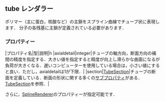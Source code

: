 ## tube レンダラー
ポリマー（主に蛋白，核酸など）の主鎖をスプライン曲線でチューブ状に表現します．
分子の各残基に主鎖が定義されている必要があります．

### プロパティー
|プロパティ名|型|説明|h
|axialdetail|integer|チューブの軸方向，断面方向の補間の精度を指定する．大きい値を指定すると精度が向上し滑らかな曲面になるが負荷が大きくなる．遅いコンピューターを使用している場合は，小さい値にすると良い．ただし，axialdetailは1が下限．|
|section|[TubeSection](../../Ref/molvis/TubeSection)|チューブの断面を定義している．断面の形状に関する多くの[サブプロパティ](../../Ref/Property)がある．[TubeSection](../../Ref/molvis/TubeSection)を参照．|

さらに，[SplineRenderer](../../Ref/molvis/SplineRenderer)のプロパティーが指定可能です．
